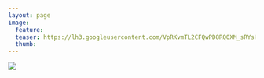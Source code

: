 ```yaml
---
layout: page
image:
  feature:
  teaser: https://lh3.googleusercontent.com/VpRKvmTL2CFQwPD8RQ0XM_sRYsHe4O4l7FW9Kujdnvk=w245
  thumb:
---
```


![](https://lh3.googleusercontent.com/xHAj2TcJD_HOHwGHmE8vp-ivHnzLYHnl30TRve6CQ2o=w800)


